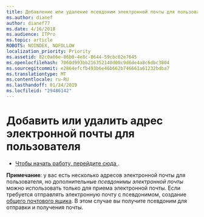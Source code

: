 ```yaml
---
title: Добавление или удаление псевдоним электронной почты для пользователя
ms.author: dianef
author: dianef77
ms.date: 4/16/2018
ms.audience: ITPro
ms.topic: article
ROBOTS: NOINDEX, NOFOLLOW
localization_priority: Priority
ms.assetid: 82c0a06e-86b0-4e8c-8644-59cbc02e7645
ms.openlocfilehash: 7060d993bb216352140d00c9d6de4a8c6dbc3804
ms.sourcegitcommit: e2864efcfb493b6e46b662b746661a61232bdba7
ms.translationtype: MT
ms.contentlocale: ru-RU
ms.lasthandoff: 01/24/2019
ms.locfileid: "29486142"
---
```

# <a name="add-or-remove-an-email-address-for-a-user"></a>Добавить или удалить адрес электронной почты для пользователя

- [Чтобы начать работу, перейдите сюда ](https://portal.office.com/AdminPortal/Home#/AssistedGuide/addemailoptions).
    
 **Примечание**: у вас есть несколько адресов электронной почты для пользователя, но дополнительные *псевдонимы электронной почты* можно использовать только для приема электронной почты. Если требуется отправлять электронную почту с псевдонимом, создание [общего почтового ящика](https://support.office.com/article/871a246d-3acd-4bba-948e-5de8be0544c9). В этом случае вы получите псевдоним для отправки и получения почты. 
  

